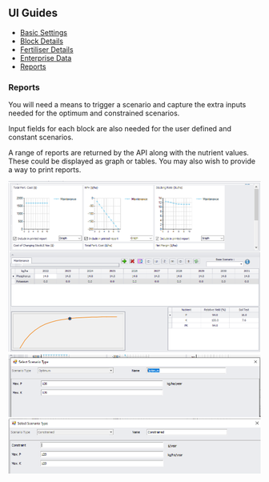 <div class="col-2">
<h2>UI Guides</h2>
    <ul class="sub-menu">
        <li class="menu-item"><a href="UIstart">Basic Settings</a></li>
        <li class="menu-item"><a href="Blocks">Block Details</a></li>
        <li class="menu-item"><a href="Fertiliser">Fertiliser Details</a></li>
       <li class="menu-item"><a href="Enterprise">Enterprise Data</a></li>
       <li class="menu-item"><a href="Reports">Reports</a></li>
    </ul>
</div>
<div class="col-8">      
    <h3>Reports</h3>
    <p>You will need a means to trigger a scenario and capture the extra inputs needed for the optimum and constrained scenarios.</p>
<p>Input fields for each block are also needed for the user defined and constant scenarios.</p>
<p>A range of reports are returned by the API along with the nutrient values. These could be displayed as graph or tables. You may also wish to provide a way to print reports.</p>
    <img src="images/outputs.png" alt="Outputs">
    <img src="images/optscenariosettings.png" alt="Optimum">
    <img src="images/constscenariosettings.png" alt="Constrained">
</div>
